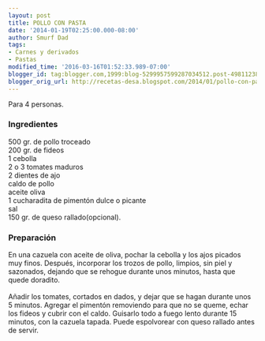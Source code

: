 ```yaml
---
layout: post
title: POLLO CON PASTA
date: '2014-01-19T02:25:00.000-08:00'
author: Smurf Dad
tags:
- Carnes y derivados
- Pastas
modified_time: '2016-03-16T01:52:33.989-07:00'
blogger_id: tag:blogger.com,1999:blog-5299957599287034512.post-4981123845369703536
blogger_orig_url: http://recetas-desa.blogspot.com/2014/01/pollo-con-pasta.html
---
```


Para 4 personas.<br><h3>Ingredientes</h3><p>500 gr. de pollo troceado<br/>200 gr. de fideos<br/>1 cebolla<br/>2 o 3 tomates maduros<br/>2 dientes de ajo<br/>caldo de pollo<br/>aceite oliva<br/>1 cucharadita de piment&oacute;n dulce o picante<br/>sal<br/>150 gr. de queso rallado(opcional).</p><h3>Preparaci&oacute;n</h3><p>En una cazuela con aceite de oliva, pochar la cebolla y los ajos picados muy finos. Despu&eacute;s, incorporar los trozos de pollo, limpios, sin piel y sazonados, dejando que se rehogue durante unos minutos, hasta que quede doradito.<br/><br/>A&ntilde;adir los tomates, cortados en dados, y dejar que se hagan durante unos 5 minutos. Agregar el piment&oacute;n removiendo para que no se queme, echar los fideos y cubrir con el caldo. Guisarlo todo a fuego lento durante 15 minutos, con la cazuela tapada. Puede espolvorear con queso rallado antes de servir.</p>